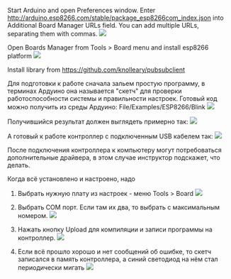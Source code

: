 Start Arduino and open Preferences window.
Enter http://arduino.esp8266.com/stable/package_esp8266com_index.json into Additional Board Manager URLs field. You can add multiple URLs, separating them with commas.
![](img/ru/00_arduino_preferences.jpg)

Open Boards Manager from Tools > Board menu and install esp8266 platform 
![](img/ru/00_arduino_board_manager_install.png)



Install library from
https://github.com/knolleary/pubsubclient

Для подготовки к работе сначала зальем простую программу, в терминах Ардуино она называется "скетч" для проверки работоспособности системы и правильности настроек.
Готовый код можно получить из среды Ардуино:
File/Examples/ESP8266/Blink
![](img/en/00_Blink_01.png)

Получившийся результат должен выглядеть примерно так:
![](img/en/00_Blink_02.png)

А готовый к работе контроллер с подключенным USB кабелем так:
![](img/en/00_Blink_03.jpg)

После подключения контроллера к компьютеру могут потребоваться дополнительные драйвера, в этом случае инструктор подскажет, что делать.

Когда всё установлено и настроено, надо
1. Выбрать нужную плату из настроек - меню Tools > Board
![](img/en/00_arduino_select_board.png)

2. Выбрать COM порт. Если там их два, то выбрать с максимальным номером.
![](img/en/00_arduino_select_port.png)

3. Нажать кнопку Upload для компиляции и записи программы на контроллер.
![](img/en/00_Blink_04.png)

4. Если всё прошло хорошо и нет сообщений об ошибке, то скетч записался в память контроллера, а синий светодиод на нём стал периодически мигать
![](img/en/00_Blink_05.png)